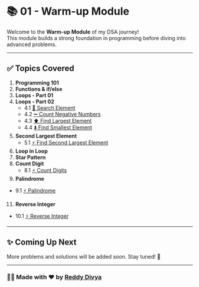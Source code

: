 # 📚 01 - Warm-up Module

Welcome to the **Warm-up Module** of my DSA journey!  
This module builds a strong foundation in programming before diving into advanced problems.

---

## ✅ Topics Covered

1. **Programming 101**
2. **Functions & if/else**
3. **Loops - Part 01**
4. **Loops - Part 02**
   - 4.1 [🔎 Search Element](https://github.com/ReddyDivya/Namaste-DSA/blob/main/01-Warm-Up/searchElement.js)
   - 4.2 [➖ Count Negative Numbers](https://github.com/ReddyDivya/Namaste-DSA/blob/main/01-Warm-Up/countNegatives.js)
   - 4.3 [⬆️ Find Largest Element](https://github.com/ReddyDivya/Namaste-DSA/blob/main/01-Warm-Up/largestElement.js)
   - 4.4 [⬇️ Find Smallest Element](https://github.com/ReddyDivya/Namaste-DSA/blob/main/01-Warm-Up/smallestElement.js)
5. **Second Largest Element**
   - 5.1 [⚡ Find Second Largest Element](https://github.com/ReddyDivya/Namaste-DSA/blob/main/01-Warm-Up/secondLargest.js)
6. **Loop in Loop**
7. **Star Pattern**
8. **Count Digit**
   - 8.1 [⚡ Count Digits](https://github.com/ReddyDivya/Namaste-DSA/blob/main/01-Warm-Up/countDigits.js)
10. **Palindrome**
   - 9.1 [⚡ Palindrome](https://github.com/ReddyDivya/Namaste-DSA/blob/main/01-Warm-Up/isPalindrome.js)
11. **Reverse Integer**
   - 10.1 [⚡ Reverse Integer]()
   
---

## ✨ Coming Up Next

More problems and solutions will be added soon. Stay tuned! 🚀

---

### 👩‍💻 Made with ❤️ by [Reddy Divya](https://github.com/ReddyDivya)
